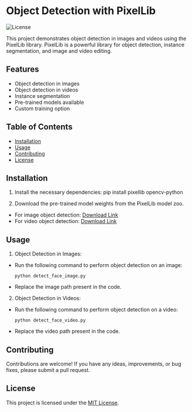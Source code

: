 # Object Detection with PixelLib

![License](https://img.shields.io/badge/License-MIT-blue.svg)

This project demonstrates object detection in images and videos using the PixelLib library. PixelLib is a powerful library for object detection, instance segmentation, and image and video editing.

## Features

- Object detection in images
- Object detection in videos
- Instance segmentation
- Pre-trained models available
- Custom training option

## Table of Contents

- [Installation](#installation)
- [Usage](#usage)
- [Contributing](#contributing)
- [License](#license)

## Installation

1. Install the necessary dependencies: pip install pixellib opencv-python
   
2. Download the pre-trained model weights from the PixelLib model zoo.

- For image object detection: [Download Link](https://github.com/ayoolaolafenwa/PixelLib/releases/download/1.2/mask_rcnn_coco.h5)
- For video object detection: [Download Link](https://github.com/ayoolaolafenwa/PixelLib/releases/download/1.2/xception_coco_voctrainval.h5)

## Usage

1. Object Detection in Images:

- Run the following command to perform object detection on an image:

  ```
  python detect_face_image.py
  ```

- Replace the image path present in the code.

2. Object Detection in Videos:

- Run the following command to perform object detection on a video:

  ```
  python detect_face_video.py 
  ```

- Replace the video path present in the code.
  

## Contributing

Contributions are welcome! If you have any ideas, improvements, or bug fixes, please submit a pull request.

## License

This project is licensed under the [MIT License](LICENSE).

